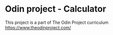 # Odin project - Calculator

This project is a part of The Odin Project curriculum
https://www.theodinproject.com/


